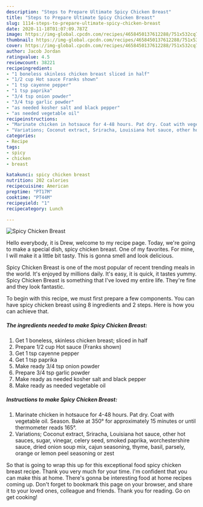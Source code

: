 ```yaml
---
description: "Steps to Prepare Ultimate Spicy Chicken Breast"
title: "Steps to Prepare Ultimate Spicy Chicken Breast"
slug: 1114-steps-to-prepare-ultimate-spicy-chicken-breast
date: 2020-11-18T01:07:09.787Z
image: https://img-global.cpcdn.com/recipes/4658450137612288/751x532cq70/spicy-chicken-breast-recipe-main-photo.jpg
thumbnail: https://img-global.cpcdn.com/recipes/4658450137612288/751x532cq70/spicy-chicken-breast-recipe-main-photo.jpg
cover: https://img-global.cpcdn.com/recipes/4658450137612288/751x532cq70/spicy-chicken-breast-recipe-main-photo.jpg
author: Jacob Jordan
ratingvalue: 4.5
reviewcount: 38221
recipeingredient:
- "1 boneless skinless chicken breast sliced in half"
- "1/2 cup Hot sauce Franks shown"
- "1 tsp cayenne pepper"
- "1 tsp paprika"
- "3/4 tsp onion powder"
- "3/4 tsp garlic powder"
- "as needed kosher salt and black pepper"
- "as needed vegetable oil"
recipeinstructions:
- "Marinate chicken in hotsauce for 4-48 hours. Pat dry. Coat with vegetable oil. Season. Bake at 350° for approximately 15 minutes or until thermometer reads 165°."
- "Variations; Coconut extract, Sriracha, Louisiana hot sauce, other hot sauces, sugar, vinegar, celery seed, smoked paprika, worchestershire sauce, dried onion soup mix, cajun seasoning, thyme, basil, parsely, orange or lemon peel seasoning or zest"
categories:
- Recipe
tags:
- spicy
- chicken
- breast

katakunci: spicy chicken breast 
nutrition: 202 calories
recipecuisine: American
preptime: "PT17M"
cooktime: "PT44M"
recipeyield: "1"
recipecategory: Lunch

---
```



![Spicy Chicken Breast](https://img-global.cpcdn.com/recipes/4658450137612288/751x532cq70/spicy-chicken-breast-recipe-main-photo.jpg)

Hello everybody, it is Drew, welcome to my recipe page. Today, we're going to make a special dish, spicy chicken breast. One of my favorites. For mine, I will make it a little bit tasty. This is gonna smell and look delicious.

Spicy Chicken Breast is one of the most popular of recent trending meals in the world. It's enjoyed by millions daily. It's easy, it is quick, it tastes yummy. Spicy Chicken Breast is something that I've loved my entire life. They're fine and they look fantastic.




To begin with this recipe, we must first prepare a few components. You can have spicy chicken breast using 8 ingredients and 2 steps. Here is how you can achieve that.

<!--inarticleads1-->

##### The ingredients needed to make Spicy Chicken Breast:

1. Get 1 boneless, skinless chicken breast; sliced in half
1. Prepare 1/2 cup Hot sauce (Franks shown)
1. Get 1 tsp cayenne pepper
1. Get 1 tsp paprika
1. Make ready 3/4 tsp onion powder
1. Prepare 3/4 tsp garlic powder
1. Make ready as needed kosher salt and black pepper
1. Make ready as needed vegetable oil




<!--inarticleads2-->

##### Instructions to make Spicy Chicken Breast:

1. Marinate chicken in hotsauce for 4-48 hours. Pat dry. Coat with vegetable oil. Season. Bake at 350° for approximately 15 minutes or until thermometer reads 165°.
1. Variations; Coconut extract, Sriracha, Louisiana hot sauce, other hot sauces, sugar, vinegar, celery seed, smoked paprika, worchestershire sauce, dried onion soup mix, cajun seasoning, thyme, basil, parsely, orange or lemon peel seasoning or zest




So that is going to wrap this up for this exceptional food spicy chicken breast recipe. Thank you very much for your time. I'm confident that you can make this at home. There's gonna be interesting food at home recipes coming up. Don't forget to bookmark this page on your browser, and share it to your loved ones, colleague and friends. Thank you for reading. Go on get cooking!
